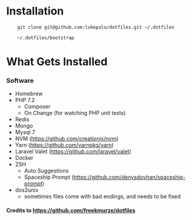 # Installation

```
    git clone git@github.com:lukepolo/dotfiles.git ~/.dotfiles
```

```
    ~/.dotfiles/bootstrap
```

# What Gets Installed

### Software

- Homebrew
- PHP 7.2
  - Composer
  - On Change (for watching PHP unit tests)
- Redis
- Mongo
- Mysql 7
- NVM (https://github.com/creationix/nvm)
- Yarn (https://github.com/yarnpkg/yarn)
- Laravel Valet (https://github.com/laravel/valet)
- Docker
- ZSH
  - Auto Suggestions
  - Spaceship Prompt (https://github.com/denysdovhan/spaceship-prompt)
- dos2unix
  - sometimes files come with bad endings, and needs to be fixed

#### Credits to https://github.com/freekmurze/dotfiles
